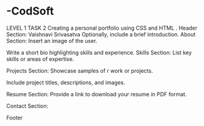 # -CodSoft
LEVEL 1 TASK 2  Creating a personal portfolio using CSS and HTML .
Header Section: Vaishnavi Srivasatva
Optionally, include a brief introduction.
About Section: Insert an image of the user.

Write a short bio highlighting skills and experience.
Skills Section: List  key skills or areas of expertise.

Projects Section: Showcase samples of r work or projects.

Include project titles, descriptions, and images.

Resume Section: Provide a link to download your resume in PDF format.

Contact Section: 

Footer
